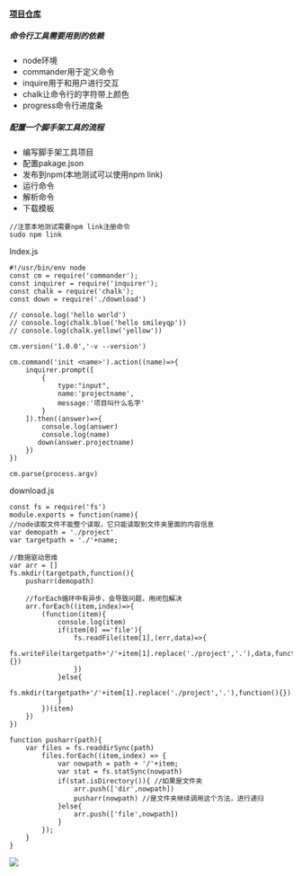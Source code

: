 #### [项目仓库](https://github.com/smileyqp/smileyqp-cli)
##### 命令行工具需要用到的依赖
- node环境
- commander用于定义命令
- inquire用于和用户进行交互
- chalk让命令行的字符带上颜色
- progress命令行进度条
##### 配置一个脚手架工具的流程
- 编写脚手架工具项目
- 配置pakage.json
- 发布到npm(本地测试可以使用npm link)
- 运行命令
- 解析命令
- 下载模板

```shell
//注意本地测试需要npm link注册命令
sudo npm link
```

Index.js
```shell
#!/usr/bin/env node
const cm = require('commander');
const inquirer = require('inquirer');
const chalk = require('chalk');
const down = require('./download')

// console.log('hello world')
// console.log(chalk.blue('hello smileyqp'))
// console.log(chalk.yellow('yellow'))

cm.version('1.0.0','-v --version')

cm.command('init <name>').action((name)=>{
    inquirer.prompt([
        {
            type:"input",
            name:'projectname',
            message:'项目叫什么名字'
        }
    ]).then((answer)=>{
        console.log(answer)
        console.log(name)
       down(answer.projectname)
    })
})

cm.parse(process.argv)
```

download.js
```shell
const fs = require('fs')
module.exports = function(name){
//node读取文件不能整个读取，它只能读取到文件夹里面的内容信息
var demopath = './project'
var targetpath = './'+name;

//数据驱动思维
var arr = []
fs.mkdir(targetpath,function(){
    pusharr(demopath)
    
    //forEach循环中有异步，会导致问题，用闭包解决
    arr.forEach((item,index)=>{
        (function(item){
            console.log(item)
            if(item[0] =='file'){
                fs.readFile(item[1],(err,data)=>{
                    fs.writeFile(targetpath+'/'+item[1].replace('./project','.'),data,function(){})
                })
            }else{
                fs.mkdir(targetpath+'/'+item[1].replace('./project','.'),function(){})
            }
        })(item)
    })
})

function pusharr(path){
    var files = fs.readdirSync(path)
        files.forEach((item,index) => {
            var nowpath = path + '/'+item;
            var stat = fs.statSync(nowpath)
            if(stat.isDirectory()){ //如果是文件夹
                arr.push(['dir',nowpath])
                pusharr(nowpath) //是文件夹继续调用这个方法，进行递归
            }else{
                arr.push(['file',nowpath])
            }
        });
    } 
}
```
![](https://img-blog.csdnimg.cn/2020071315182669.png?x-oss-process=image/watermark,type_ZmFuZ3poZW5naGVpdGk,shadow_10,text_aHR0cHM6Ly9ibG9nLmNzZG4ubmV0L3FxXzM0MjczMDU5,size_16,color_FFFFFF,t_70)
